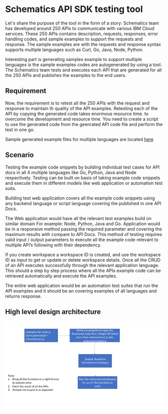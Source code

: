 # Schematics API SDK testing tool

Let's share the purpose of the tool in the form of a story: Schematics team has developed around 250 APIs to communicate with various IBM Cloud services. These 250 APIs contains description, requests, responses, error handling codes, and sample examples to support the requests and response. The sample examples are with the requests and response syntax supports multiple languages such as Curl, Go, Java, Node, Python.

Interesting part is generating samples example to support multiple languages is the sample examples codes are autogenerated by using a tool. The Schematics team tests and executes each API that are generated for all the 250 APIs and publishes the examples to the end users.

## Requirement

Now, the requirement is to retest all the 250 APIs with the request and response to maintain th quality of the API examples. Retesting each of the API by copying the generated code takes enormous resource time. to overcome the development and resource time. You need to create a script to use the generated code from the geenrated API code file and perform the test in one go.

Sample generated example files for multiple languages are located [here](/data/input)

## Scenario

Testing the example code snippets by building individual test cases for API docs in all 4 multiple languages like Go, Python, Java and Node respectively. Testing can be built on basis of taking example code snippets and execute them in different models like web application or automation test suits.

Building test web application covers all the example code snippets using any backend language or script language covering the published in one API Docs. 

The Web application would have all the relevant test examples build on similar domain For example: Node, Python, Java and Go. Application would be in a responsive method passing the required parameter and covering the maximum results with compare to API Docs. This method of testing requires valid input / output parameters to execute all the example code relevant to multiple API’s following with their dependency. 

If you create workspace a workspace ID is created, and use the workspace ID as input to get or update or delete workspace details. Once all the CRUD of an API executes successfully through the relevant application language. This should a step by step process where all the APIs example code can be retrieved automatically and execute the API examples.

The entire web application would be an automation test suites that run the API examples and it should be an covering examples of all languages and returns response.

## High level design architecture

![High level design flow](/doc/images/apisdkdesign.png)
